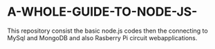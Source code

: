 # A-WHOLE-GUIDE-TO-NODE-JS-
This repository consist the basic node.js codes then the connecting to MySql and MongoDB and also Rasberry Pi circuit webapplications.
